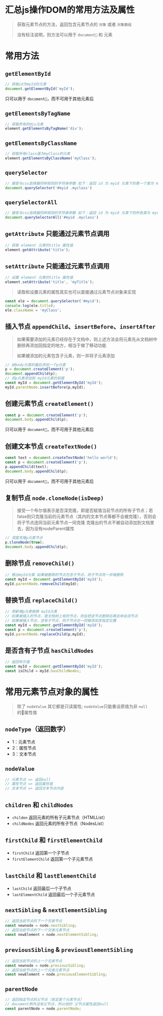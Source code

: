 # 汇总js操作DOM的常用方法及属性
> 获取元素节点的方法，返回包含元素节点的 `对象` 或者 `对象数组`
>
> 没有标注说明，则方法可以用于 `document` 和 元素
# 常用方法
## `getElementById`
```js
// 获取id为myId的元素
document.getElementById('myId');
```
只可以用于 `document`，而不可用于其他元素后

## `getElementsByTagName`
```js
// 获取所有的div元素
element.getElementsByTagName('div');
```
## `getElementsByClassName`
```js
// 获取所有class值为myClass的元素
element.getElementsByClassName('myClass');
```
## `querySelector`
```js
// 接受与css选择器同样规则的字符串参数 如下：返回 id 为 myid 元素下的第一个类为 myclass 的元素对象
document.querySelector('#myid .myclass')
```
## `querySelectorAll`
```js
// 接受与css选择器同样规则的字符串参数 如下：返回 id 为 myid 元素下的所有类为 myclass 的数组对象
document.querySelectorAll('#myid .myclass')
```
## `getAttribute` 只能通过元素节点调用
```js
// 获取 element 元素的title 属性值
element.getAttribute('title');
```
## `setAttribute` 只能通过元素节点调用
```js
// 设置 element 元素的title 属性值
element.setAttribute('title', 'myTitle');
```

> 读取和设置元素的属性其实也可以直接通过元素节点对象来实现

```js
const ele = document.querySelector('#myid');
console.log(ele.title);
ele.className = 'myClass';
```

## 插入节点 `appendChild`、`insertBefore`、`insertAfter`
> 如果需要添加的元素已经存在于文档中，则上述方法会将元素先从文档树中删除再添加回指定的地方，相当于做了移动功能
> 
> 如果被添加的元素包含子元素，则一并将子元素添加

```js
// 给body元素的最后添加一个p元素
p = document.createElement('p');
document.appendChild(p);
// 将p元素添加到 myId元素的前面
const myId = document.getElementById('myId');
myId.parentNode.insertBefore(p,myId);
```
## 创建元素节点 `createElement()`
```js
const p = document.createElement('p');
document.body.appendChild(p);
```
只可以用于 `document`，而不可用于其他元素后

## 创建文本节点 `createTextNode()`
```js
const text = document.createTextNode('hello world');
const p = document.createElement('p');
p.appendChild(text);
document.body.appendChild(p);
```
只可以用于 `document`，而不可用于其他元素后

## 复制节点 `node.cloneNode(isDeep)`
> 接受一个布尔值表示是否深克隆，即是否赋值当前节点的所有子节点；若false则只克隆当前的元素节点（其内的文本节点等都不会被克隆），否则会将子节点连同当前元素节点一同克隆
> 克隆出的节点不被自动添加到文档里去，因为没有nodeParent属性

```js
// 深度克隆p元素节点
p.cloneNode(true);
document.body.appendChild(p);
```

## 删除节点 `removeChild()`
```js
// 移出myId元素 如果被删除的节点包含子节点，则子节点将一并被删除
const myId = document.getElementById('myId');
myId.parentNode.removeChild(myId);
```

## 替换节点 `replaceChild()`
```js
// 用新增p元素替换 myId元素
// 如果被插入的节点，是文档树上有的节点，则会把该节点删除后再去体会旧节点
// 如果被插入节点，含有子节点，则子节点也一同被添加至指定位置
const myId = document.getElementById('myId');
const p = document.createElement('p');
myId.parentNode.replaceChild(p,myId);
```
## 是否含有子节点 `hasChildNodes`
```js
// 返回布尔值
const myId = document.getElementById('myId');
const isChild = myId.hasChildNodes;
```
# 常用元素节点对象的属性
> 除了 `nodeValue` 其它都是只读属性;
> `nodeValue`只能重设原值为非 `null` 的属性值

## `nodeType`（返回数字）
- 1：元素节点
- 2：属性节点
- 3：文本节点

## `nodeValue`
```js
// 元素节点 => 返回null
// 属性节点 => 返回属性值
// 文本节点 => 返回文本节点内容
```

## `children` 和 `childNodes`
- `childen` 返回元素的所有子元素节点（HTMLList）
-  `childNodes` 返回元素的所有子节点（NodesList）

## `firstChild` 和 `firstElementChild`
- `firstChild` 返回第一个子节点
- `firstElementChild` 返回第一个子元素节点

## `lastChild` 和 `lastElementChild`
- `lastChild` 返回最后一个子节点
- `lastElementChild` 返回最后一个子元素节点

## `nextSibling` & `nextElementSibling`
```js
// 返回当前节点的下一个兄弟节点
const newnode = node.nextSibling;
// 返回当前节点的下一个兄弟元素节点
const newElement = node.nextElementSibling;
```
## `previousSibling` & `previousElementSibling`
```js
// 返回当前节点的上一个兄弟节点
const newnode = node.previousSibling;
// 返回当前节点的上一个兄弟元素节点
const newElement = node.previousElementSibling;
```

## `parentNode`
```js
// 返回指定节点的父节点（肯定是个元素节点）
// document例外没有父节点，所以他的 父节点属性返回null
const parentNode = node.parentNode;
```